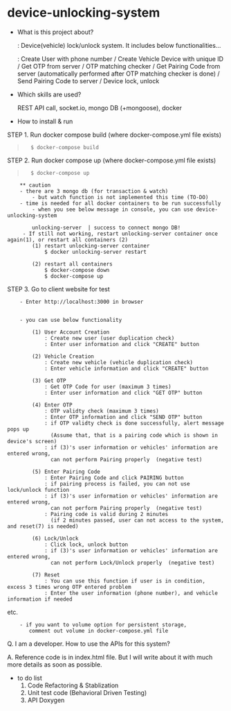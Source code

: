 # device-unlocking-system
- What is this project about?

   : Device(vehicle) lock/unlock system. It includes below functionalities...

   :  Create User with phone number / Create Vehicle Device with unique ID /
      Get OTP from server / OTP matching checker /
      Get Pairing Code from server (automatically performed after OTP matching checker is done) / Send Pairing Code to server / Device lock, unlock

- Which skills are used?

   REST API call, socket.io, mongo DB (+mongoose), docker


- How to install & run

   
   
STEP 1. Run docker compose build (where docker-compose.yml file exists)
>       $ docker-compose build

   STEP 2. Run docker compose up (where docker-compose.yml file exists)
>       $ docker-compose up

        ** caution
        - there are 3 mongo db (for transaction & watch)
            - but watch function is not implemented this time (TO-DO)
        - time is needed for all docker containers to be run successfully
            - when you see below message in console, you can use device-unlocking-system
            
            unlocking-server  | success to connect mongo DB!
         - If still not working, restart unlocking-server container once again(1), or restart all containers (2)
            (1) restart unlocking-server container
                $ docker unlocking-server restart

            (2) restart all containers
                $ docker-compose down
                $ docker-compose up

   STEP 3. Go to client website for test
        
        - Enter http://localhost:3000 in browser
        
        
        - you can use below functionality
        
            (1) User Account Creation
                : Create new user (user duplication check)
                : Enter user information and click "CREATE" button
                
            (2) Vehicle Creation
                : Create new vehicle (vehicle duplication check)
                : Enter vehicle information and click "CREATE" button
                
            (3) Get OTP
                : Get OTP Code for user (maximum 3 times)
                : Enter user information and click "GET OTP" button 
                
            (4) Enter OTP
                : OTP validty check (maximum 3 times)
                : Enter OTP information and click "SEND OTP" button
                : if OTP validty check is done successfully, alert message pops up
                  (Assume that, that is a pairing code which is shown in device's screen)
                : if (3)'s user information or vehicles' information are entered wrong,
                  can not perform Pairing properly  (negative test)              

            (5) Enter Pairing Code
                : Enter Pairing Code and click PAIRING button
                : if pairing process is failed, you can not use lock/unlock function
                : if (3)'s user information or vehicles' information are entered wrong,
                  can not perform Pairing properly  (negative test)
                : Pairing code is valid during 2 minutes
                  (if 2 minutes passed, user can not access to the system, and reset(7) is needed)
                  
            (6) Lock/Unlock
                : Click lock, unlock button
                : if (3)'s user information or vehicles' information are entered wrong,
                  can not perform Lock/Unlock properly  (negative test)
                  
            (7) Reset
                : You can use this function if user is in condition, excess 3 times wrong OTP entered problem
                : Enter the user information (phone number), and vehicle information if needed

   etc.
   
   
        - if you want to volume option for persistent storage,
           comment out volume in docker-compose.yml file


   Q. I am a developer. How to use the APIs for this system?

   A. Reference code is in index.html file.
      But I will write about it with much more details as soon as possible.


- to do list
    1. Code Refactoring & Stablization
    2. Unit test code (Behavioral Driven Testing)
    3. API Doxygen
